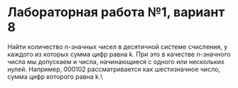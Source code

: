 # Лабораторная работа №1, вариант 8

Найти количество n-значных чисел в десятичной системе счисления, у каждого из которых сумма цифр равна k. При это в качестве n-значного числа мы допускаем и числа, начинающиеся с одного или нескольких нулей. Например, 000102 рассматривается как шестизначное число, сумма цифр которого равна k.\